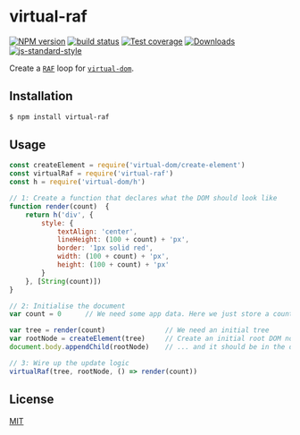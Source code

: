 # virtual-raf
[![NPM version][npm-image]][npm-url]
[![build status][travis-image]][travis-url]
[![Test coverage][coveralls-image]][coveralls-url]
[![Downloads][downloads-image]][downloads-url]
[![js-standard-style][standard-image]][standard-url]

Create a [`RAF`](https://github.com/chrisdickinson/raf) loop for 
[`virtual-dom`](https://github.com/Matt-Esch/virtual-dom).

## Installation
```bash
$ npm install virtual-raf
```

## Usage
```js
const createElement = require('virtual-dom/create-element')
const virtualRaf = require('virtual-raf')
const h = require('virtual-dom/h')

// 1: Create a function that declares what the DOM should look like
function render(count)  {
    return h('div', {
        style: {
            textAlign: 'center',
            lineHeight: (100 + count) + 'px',
            border: '1px solid red',
            width: (100 + count) + 'px',
            height: (100 + count) + 'px'
        }
    }, [String(count)])
}

// 2: Initialise the document
var count = 0      // We need some app data. Here we just store a count.

var tree = render(count)               // We need an initial tree
var rootNode = createElement(tree)     // Create an initial root DOM node ...
document.body.appendChild(rootNode)    // ... and it should be in the document

// 3: Wire up the update logic
virtualRaf(tree, rootNode, () => render(count))
```

## License
[MIT](https://tldrlegal.com/license/mit-license)

[npm-image]: https://img.shields.io/npm/v/virtual-raf.svg?style=flat-square
[npm-url]: https://npmjs.org/package/virtual-raf
[travis-image]: https://img.shields.io/travis/yoshuawuyts/virtual-raf.svg?style=flat-square
[travis-url]: https://travis-ci.org/yoshuawuyts/virtual-raf
[coveralls-image]: https://img.shields.io/coveralls/yoshuawuyts/virtual-raf.svg?style=flat-square
[coveralls-url]: https://coveralls.io/r/yoshuawuyts/virtual-raf?branch=master
[downloads-image]: http://img.shields.io/npm/dm/virtual-raf.svg?style=flat-square
[downloads-url]: https://npmjs.org/package/virtual-raf
[standard-image]: https://img.shields.io/badge/code%20style-standard-brightgreen.svg?style=flat-square
[standard-url]: https://github.com/feross/standard
